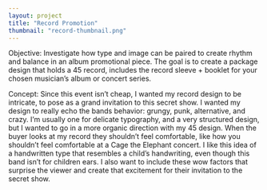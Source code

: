 ```yaml
---
layout: project
title: "Record Promotion"
thumbnail: "record-thumbnail.png"
---
```


Objective: Investigate how type and image can be paired to create rhythm and balance in an album promotional piece. The goal is to create a package design that holds a 45 record, includes the record sleeve + booklet for your chosen musician’s album or concert series.

Concept: Since this event isn’t cheap, I wanted my record design to be intricate, to pose as a grand invitation to this secret show. I wanted my design to really echo the bands behavior: grungy, punk, alternative, and crazy. I’m usually one for delicate typography, and a very structured design, but I wanted to go in a more organic direction with my 45 design. When the buyer looks at my record they shouldn’t feel comfortable, like how you shouldn’t feel comfortable at a Cage the Elephant concert. I like this idea of a handwritten type that resembles a child’s handwriting, even though this band isn’t for children ears. I also want to include these wow factors that surprise the viewer and create that excitement for their invitation to the secret show.
